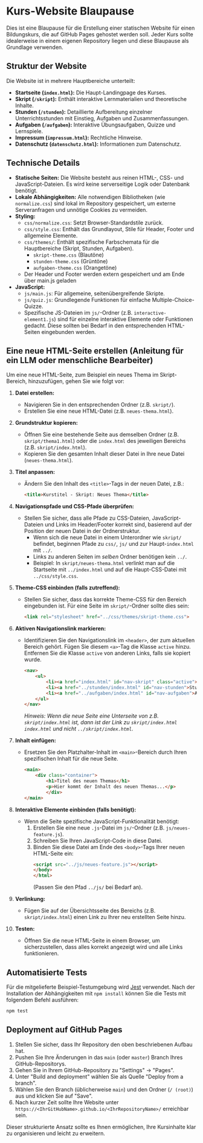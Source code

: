 # Kurs-Website Blaupause

Dies ist eine Blaupause für die Erstellung einer statischen Website für einen Bildungskurs, die auf GitHub Pages gehostet werden soll. Jeder Kurs sollte idealerweise in einem eigenen Repository liegen und diese Blaupause als Grundlage verwenden.

## Struktur der Website

Die Website ist in mehrere Hauptbereiche unterteilt:

-   **Startseite (`index.html`):** Die Haupt-Landingpage des Kurses.
-   **Skript (`/skript`):** Enthält interaktive Lernmaterialien und theoretische Inhalte.
-   **Stunden (`/stunden`):** Detaillierte Aufbereitung einzelner Unterrichtsstunden mit Einstieg, Aufgaben und Zusammenfassungen.
-   **Aufgaben (`/aufgaben`):** Interaktive Übungsaufgaben, Quizze und Lernspiele.
-   **Impressum (`impressum.html`):** Rechtliche Hinweise.
-   **Datenschutz (`datenschutz.html`):** Informationen zum Datenschutz.

## Technische Details

-   **Statische Seiten:** Die Website besteht aus reinen HTML-, CSS- und JavaScript-Dateien. Es wird keine serverseitige Logik oder Datenbank benötigt.
-   **Lokale Abhängigkeiten:** Alle notwendigen Bibliotheken (wie `normalize.css`) sind lokal im Repository gespeichert, um externe Serveranfragen und unnötige Cookies zu vermeiden.
-   **Styling:**
    -   `css/normalize.css`: Setzt Browser-Standardstile zurück.
    -   `css/style.css`: Enthält das Grundlayout, Stile für Header, Footer und allgemeine Elemente.
    -   `css/themes/`: Enthält spezifische Farbschemata für die Hauptbereiche (Skript, Stunden, Aufgaben).
        -   `skript-theme.css` (Blautöne)
        -   `stunden-theme.css` (Grüntöne)
        -   `aufgaben-theme.css` (Orangetöne)
    - Der Header und Footer werden extern gespeichert und am Ende über main.js geladen
-   **JavaScript:**
    -   `js/main.js`: Für allgemeine, seitenübergreifende Skripte.
    -   `js/quiz.js`: Grundlegende Funktionen für einfache Multiple-Choice-Quizze.
    -   Spezifische JS-Dateien im `js/`-Ordner (z.B. `interactive-element1.js`) sind für einzelne interaktive Elemente oder Funktionen gedacht. Diese sollten bei Bedarf in den entsprechenden HTML-Seiten eingebunden werden.

## Eine neue HTML-Seite erstellen (Anleitung für ein LLM oder menschliche Bearbeiter)

Um eine neue HTML-Seite, zum Beispiel ein neues Thema im Skript-Bereich, hinzuzufügen, gehen Sie wie folgt vor:

1.  **Datei erstellen:**
    * Navigieren Sie in den entsprechenden Ordner (z.B. `skript/`).
    * Erstellen Sie eine neue HTML-Datei (z.B. `neues-thema.html`).

2.  **Grundstruktur kopieren:**
    * Öffnen Sie eine bestehende Seite aus demselben Ordner (z.B. `skript/thema1.html`) oder die `index.html` des jeweiligen Bereichs (z.B. `skript/index.html`).
    * Kopieren Sie den gesamten Inhalt dieser Datei in Ihre neue Datei (`neues-thema.html`).

3.  **Titel anpassen:**
    * Ändern Sie den Inhalt des `<title>`-Tags in der neuen Datei, z.B.:
        ```html
        <title>Kurstitel - Skript: Neues Thema</title>
        ```

4.  **Navigationspfade und CSS-Pfade überprüfen:**
    * Stellen Sie sicher, dass alle Pfade zu CSS-Dateien, JavaScript-Dateien und Links im Header/Footer korrekt sind, basierend auf der Position der neuen Datei in der Ordnerstruktur.
        * Wenn sich die neue Datei in einem Unterordner wie `skript/` befindet, beginnen Pfade zu `css/`, `js/` und zur Haupt-`index.html` mit `../`.
        * Links zu anderen Seiten im *selben* Ordner benötigen kein `../`.
        * Beispiel: In `skript/neues-thema.html` verlinkt man auf die Startseite mit `../index.html` und auf die Haupt-CSS-Datei mit `../css/style.css`.

5.  **Theme-CSS einbinden (falls zutreffend):**
    * Stellen Sie sicher, dass das korrekte Theme-CSS für den Bereich eingebunden ist. Für eine Seite im `skript/`-Ordner sollte dies sein:
        ```html
        <link rel="stylesheet" href="../css/themes/skript-theme.css">
        ```

6.  **Aktiven Navigationslink markieren:**
    * Identifizieren Sie den Navigationslink im `<header>`, der zum aktuellen Bereich gehört. Fügen Sie diesem `<a>`-Tag die Klasse `active` hinzu. Entfernen Sie die Klasse `active` von anderen Links, falls sie kopiert wurde.
        ```html
        <nav>
            <ul>
                <li><a href="index.html" id="nav-skript" class="active">Skript</a></li>
                <li><a href="../stunden/index.html" id="nav-stunden">Stunden</a></li>
                <li><a href="../aufgaben/index.html" id="nav-aufgaben">Aufgaben</a></li>
            </ul>
        </nav>
        ```
        *Hinweis: Wenn die neue Seite eine Unterseite von z.B. `skript/index.html` ist, dann ist der Link zu `skript/index.html` `index.html` und nicht `../skript/index.html`.*

7.  **Inhalt einfügen:**
    * Ersetzen Sie den Platzhalter-Inhalt im `<main>`-Bereich durch Ihren spezifischen Inhalt für die neue Seite.
        ```html
        <main>
            <div class="container">
                <h1>Titel des neuen Themas</h1>
                <p>Hier kommt der Inhalt des neuen Themas...</p>
                </div>
        </main>
        ```

8.  **Interaktive Elemente einbinden (falls benötigt):**
    * Wenn die Seite spezifische JavaScript-Funktionalität benötigt:
        1.  Erstellen Sie eine neue `.js`-Datei im `js/`-Ordner (z.B. `js/neues-feature.js`).
        2.  Schreiben Sie Ihren JavaScript-Code in diese Datei.
        3.  Binden Sie diese Datei am Ende des `<body>`-Tags Ihrer neuen HTML-Seite ein:
            ```html
            <script src="../js/neues-feature.js"></script>
            </body>
            </html>
            ```
            (Passen Sie den Pfad `../js/` bei Bedarf an).

9.  **Verlinkung:**
    * Fügen Sie auf der Übersichtsseite des Bereichs (z.B. `skript/index.html`) einen Link zu Ihrer neu erstellten Seite hinzu.

10. **Testen:**
    * Öffnen Sie die neue HTML-Seite in einem Browser, um sicherzustellen, dass alles korrekt angezeigt wird und alle Links funktionieren.

## Automatisierte Tests

Für die mitgelieferte Beispiel-Testumgebung wird [Jest](https://jestjs.io/) verwendet.
Nach der Installation der Abhängigkeiten mit `npm install` können Sie die Tests mit folgendem Befehl ausführen:

```bash
npm test
```

## Deployment auf GitHub Pages

1.  Stellen Sie sicher, dass Ihr Repository den oben beschriebenen Aufbau hat.
2.  Pushen Sie Ihre Änderungen in das `main` (oder `master`) Branch Ihres GitHub-Repositorys.
3.  Gehen Sie in Ihrem GitHub-Repository zu "Settings" -> "Pages".
4.  Unter "Build and deployment" wählen Sie als Quelle "Deploy from a branch".
5.  Wählen Sie den Branch (üblicherweise `main`) und den Ordner (`/ (root)`) aus und klicken Sie auf "Save".
6.  Nach kurzer Zeit sollte Ihre Website unter `https://<IhrGitHubName>.github.io/<IhrRepositoryName>/` erreichbar sein.

Dieser strukturierte Ansatz sollte es Ihnen ermöglichen, Ihre Kursinhalte klar zu organisieren und leicht zu erweitern.